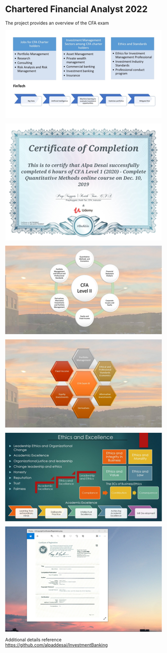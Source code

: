 # Chartered Financial Analyst 2022 

The project provides an overview of the CFA exam 

![image](CFA.jpg)

![image](QuantitativeMethods.jpg)

![image](CFALevel_II_Exam.jpg)

![image](SlidesCFAExamIII.jpg)

![image](Ethics.jpg)

![image](USCopyrightCertificate.png)

Additional details reference https://github.com/alpaddesai/InvestmentBanking
